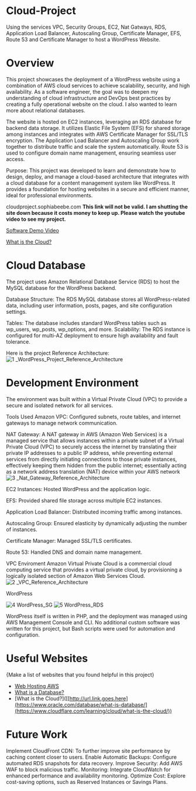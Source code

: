 # Cloud-Project
Using the services VPC, Security Groups, EC2, Nat Gatways, RDS, Application Load Balancer, Autoscaling Group, Certificate Manager, EFS, Route 53 and Certificate Manager to host a WordPress Website. 
# Overview
This project showcases the deployment of a WordPress website using a combination of AWS cloud services to achieve scalability, security, and high availability. As a software engineer, the goal was to deepen my understanding of cloud infrastructure and DevOps best practices by creating a fully operational website on the cloud. I also wanted to learn more about relational databases. 

The website is hosted on EC2 instances, leveraging an RDS database for backend data storage. It utilizes Elastic File System (EFS) for shared storage among instances and integrates with AWS Certificate Manager for SSL/TLS encryption. The Application Load Balancer and Autoscaling Group work together to distribute traffic and scale the system automatically. Route 53 is used to configure domain name management, ensuring seamless user access.

Purpose:
This project was developed to learn and demonstrate how to design, deploy, and manage a cloud-based architecture that integrates with a cloud database for a content management system like WordPress. It provides a foundation for hosting websites in a secure and efficient manner, ideal for professional environments.

cloudproject.sophiabeebe.com **This link will not be valid. I am shutting the site down because it costs money to keep up. Please watch the youtube video to see my project.**


[Software Demo Video]([[https://youtu.be/zfPN8i5sXMo])

[What is the Cloud?]([[https://youtu.be/zfPN8i5sXMo])




# Cloud Database
The project uses Amazon Relational Database Service (RDS) to host the MySQL database for the WordPress backend.

Database Structure:
The RDS MySQL database stores all WordPress-related data, including user information, posts, pages, and site configuration settings.

Tables: The database includes standard WordPress tables such as wp_users, wp_posts, wp_options, and more.
Scalability: The RDS instance is configured for multi-AZ deployment to ensure high availability and fault tolerance.

Here is the project Reference Architecture: 
![1 _WordPress_Project_Reference_Architecture](https://github.com/user-attachments/assets/5decd037-4830-4a84-af5d-24d38339f038)

# Development Environment
The environment was built within a Virtual Private Cloud (VPC) to provide a secure and isolated network for all services.

Tools Used
Amazon VPC: Configured subnets, route tables, and internet gateways to manage network communication.


NAT Gateway:
A NAT gateway in AWS (Amazon Web Services) is a managed service that allows instances within a private subnet of a Virtual Private Cloud (VPC) to securely access the internet by translating their private IP addresses to a public IP address, while preventing external services from directly initiating connections to those private instances, effectively keeping them hidden from the public internet; essentially acting as a network address translation (NAT) device within your AWS network
![3 _Nat_Gateway_Reference_Architecture](https://github.com/user-attachments/assets/7ef68423-678b-44f6-884a-fe3224f067ca)


EC2 Instances: Hosted WordPress and the application logic.


EFS: Provided shared file storage across multiple EC2 instances.


Application Load Balancer: Distributed incoming traffic among instances.


Autoscaling Group: Ensured elasticity by dynamically adjusting the number of instances.


Certificate Manager: Managed SSL/TLS certificates.


Route 53: Handled DNS and domain name management.

VPC Enviroment
Amazon Virtual Private Cloud is a commercial cloud computing service that provides a virtual private cloud, by provisioning a logically isolated section of Amazon Web Services Cloud. 
![2 _VPC_Reference_Architecture](https://github.com/user-attachments/assets/8aa772fb-c2d2-4c74-bd4b-52552a459c87)

WordPress

![4 WordPress_SG](https://github.com/user-attachments/assets/9dca07b3-e598-4dac-acc6-52428845579d)
![5 WordPress_RDS](https://github.com/user-attachments/assets/1332f075-48dc-4e7b-8265-46f8e46f51b2)

WordPress itself is written in PHP, and the deployment was managed using AWS Management Console and CLI. No additional custom software was written for this project, but Bash scripts were used for automation and configuration.

# Useful Websites

{Make a list of websites that you found helpful in this project}

- [Web Hosting AWS]([http://url.link.goes.here](https://aws.amazon.com/websites/))
- [What is a Database?]([http://url.link.goes.here](https://www.oracle.com/database/what-is-database/))
- [What is the Cloud?]([[http://url.link.goes.here](https://www.oracle.com/database/what-is-database/](https://www.cloudflare.com/learning/cloud/what-is-the-cloud/))

# Future Work

Implement CloudFront CDN: To further improve site performance by caching content closer to users.
Enable Automatic Backups: Configure automated RDS snapshots for data recovery.
Improve Security: Add AWS WAF to block malicious traffic.
Monitoring: Integrate CloudWatch for enhanced performance and availability monitoring.
Optimize Cost: Explore cost-saving options, such as Reserved Instances or Savings Plans.
